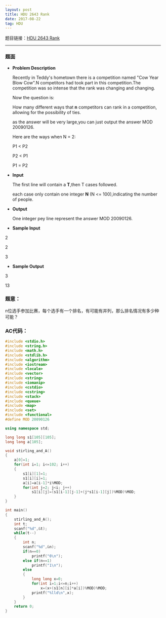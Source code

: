 ```yaml
---
layout: post
title: HDU 2643 Rank
date: 2017-08-22 
tag: HDU
---
```


题目链接：[HDU 2643 Rank](http://acm.hdu.edu.cn/showproblem.php?pid=2643)

-------------------
### 题面
* **Problem Description**

    Recently in Teddy's hometown there is a competition named "Cow Year Blow Cow".N competitors had took part in this competition.The competition was so intense that the rank was changing and changing. 
    
    Now the question is: 
    
    How many different ways that **n** competitors can rank in a competition, allowing for the possibility of ties. 
    
    as the answer will be very large,you can just output the answer MOD 20090126. 
    
    Here are the ways when N = 2: 
    
    P1 < P2 
    
    P2 < P1 
    
    P1 = P2 

* **Input**

    The first line will contain a **T**,then T cases followed. 
    
    each case only contain one integer **N** (N <= 100),indicating the number of people.

* **Output**

    One integer pey line represent the answer MOD 20090126.

* **Sample Input**

2

2

3

* **Sample Output**

3

13

### 题意：

n位选手参加比赛，每个选手有一个排名，有可能有并列，那么排名情况有多少种可能？ 

### AC代码：
``` c++
#include <stdio.h>
#include <string.h>
#include <math.h>
#include <stdlib.h>
#include <algorithm>
#include <iostream>
#include <locale>
#include <vector>
#include <string>
#include <iomanip>
#include <cstdio>
#include <cstring>
#include <stack>
#include <queue>
#include <map>
#include <set>
#include <functional>
#define MOD 20090126

using namespace std;

long long s1[105][105];
long long a[105];

void stirling_and_A()
{
    a[0]=1;
    for(int i=1; i<=102; i++)
    {
        s1[i][1]=1;
        s1[i][i]=1;
        a[i]=a[i-1]*i%MOD;
        for(int j=2; j<i; j++)
            s1[i][j]=(s1[i-1][j-1]+(j*s1[i-1][j])%MOD)%MOD;
    }
}

int main()
{
    stirling_and_A();
    int t;
    scanf("%d",&t);
    while(t--)
    {
        int n;
        scanf("%d",&n);
        if(n==0)
            printf("0\n");
        else if(n==1)
            printf("1\n");
        else
        {
            long long x=0;
            for(int i=1;i<=n;i++)
                x=(x+(s1[n][i]*a[i])%MOD)%MOD;
            printf("%lld\n",x);
        }
    }
    return 0;
}
```
